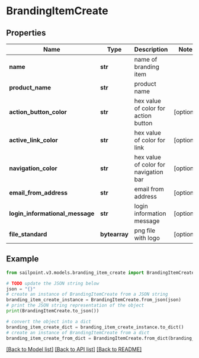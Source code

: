 # BrandingItemCreate


## Properties

Name | Type | Description | Notes
------------ | ------------- | ------------- | -------------
**name** | **str** | name of branding item | 
**product_name** | **str** | product name | 
**action_button_color** | **str** | hex value of color for action button | [optional] 
**active_link_color** | **str** | hex value of color for link | [optional] 
**navigation_color** | **str** | hex value of color for navigation bar | [optional] 
**email_from_address** | **str** | email from address | [optional] 
**login_informational_message** | **str** | login information message | [optional] 
**file_standard** | **bytearray** | png file with logo | [optional] 

## Example

```python
from sailpoint.v3.models.branding_item_create import BrandingItemCreate

# TODO update the JSON string below
json = "{}"
# create an instance of BrandingItemCreate from a JSON string
branding_item_create_instance = BrandingItemCreate.from_json(json)
# print the JSON string representation of the object
print(BrandingItemCreate.to_json())

# convert the object into a dict
branding_item_create_dict = branding_item_create_instance.to_dict()
# create an instance of BrandingItemCreate from a dict
branding_item_create_from_dict = BrandingItemCreate.from_dict(branding_item_create_dict)
```
[[Back to Model list]](../README.md#documentation-for-models) [[Back to API list]](../README.md#documentation-for-api-endpoints) [[Back to README]](../README.md)


